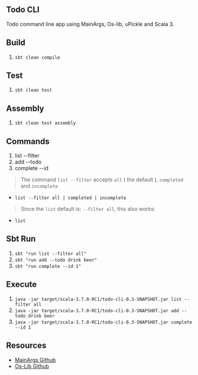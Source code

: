 Todo CLI
--------
Todo command line app using MainArgs, Os-lib, uPickle and Scala 3.

Build
-----
1. ```sbt clean compile```

Test
----
1. ```sbt clean test```

Assembly
--------
1. ```sbt clean test assembly```

Commands
--------
1. list --filter
2. add --todo
3. complete --id
>The command ```list --filter``` accepts ```all``` ( the default ), ```completed``` and ```incomplete```
* ```list --filter all | completed | incomplete```
>Since the ```list``` default is: ```--filter all```, this also works:
* ```list```

Sbt Run
-------
1. ```sbt "run list --filter all"```
2. ```sbt "run add --todo drink beer"```
3. ```sbt "run complete --id 1"```

Execute
-------
1. ```java -jar target/scala-3.7.0-RC1/todo-cli-0.3-SNAPSHOT.jar list --filter all```
2. ```java -jar target/scala-3.7.0-RC1/todo-cli-0.3-SNAPSHOT.jar add --todo drink beer```
3. ```java -jar target/scala-3.7.0-RC1/todo-cli-0.3-SNAPSHOT.jar complete --id 1```

Resources
---------
* [MainArgs Github](https://github.com/com-lihaoyi/mainargs?tab=readme-ov-file#varargs-parameters)
* [Os-Lib Github](https://github.com/com-lihaoyi/os-lib)